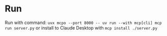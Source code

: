 # Run

Run with command: `uvx mcpo --port 8000 -- uv run --with mcp[cli] mcp run server.py` or install to Claude Desktop with `mcp install ./server.py`